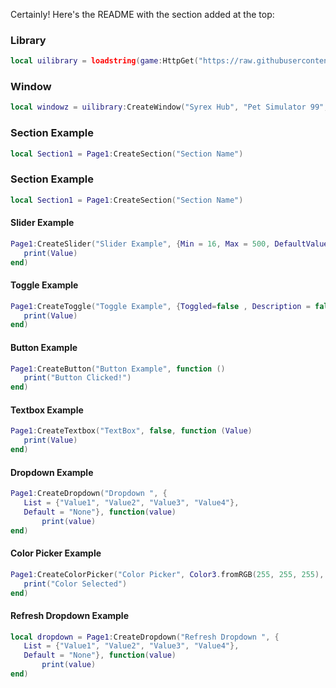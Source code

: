 Certainly! Here's the README with the section added at the top:

### Library 

```lua
local uilibrary = loadstring(game:HttpGet("https://raw.githubusercontent.com/Kiet1308/tvkhub/main/rac"))()
```

### Window 

```lua
local windowz = uilibrary:CreateWindow("Syrex Hub", "Pet Simulator 99", true)
```
### Section Example 

```lua
local Section1 = Page1:CreateSection("Section Name")
```

### Section Example

```lua
local Section1 = Page1:CreateSection("Section Name")
```

#### Slider Example
```lua
Page1:CreateSlider("Slider Example", {Min = 16, Max = 500, DefaultValue = 30}, function(Value)
   print(Value)
end)
```

#### Toggle Example
```lua
Page1:CreateToggle("Toggle Example", {Toggled=false , Description = false}, function(Value)
   print(Value)
end)
```

#### Button Example
```lua
Page1:CreateButton("Button Example", function ()
   print("Button Clicked!")
end)
```

#### Textbox Example
```lua
Page1:CreateTextbox("TextBox", false, function (Value)
   print(Value)
end)
```

#### Dropdown Example
```lua
Page1:CreateDropdown("Dropdown ", {
   List = {"Value1", "Value2", "Value3", "Value4"},
   Default = "None"}, function(value)
       print(value)
end)
```

#### Color Picker Example
```lua
Page1:CreateColorPicker("Color Picker", Color3.fromRGB(255, 255, 255), function ()
   print("Color Selected")
end)
```

#### Refresh Dropdown Example
```lua
local dropdown = Page1:CreateDropdown("Refresh Dropdown ", {
   List = {"Value1", "Value2", "Value3", "Value4"},
   Default = "None"}, function(value)
       print(value)
end)
```
